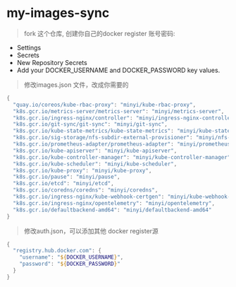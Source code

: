 # my-images-sync
> fork 这个仓库, 创建你自己的docker register 账号密码:

- Settings
- Secrets
- New Repository Secrets
- Add your DOCKER_USERNAME and DOCKER_PASSWORD key values.

> 修改images.json 文件，改成你需要的
~~~powershell
{
  "quay.io/coreos/kube-rbac-proxy": "minyi/kube-rbac-proxy",
  "k8s.gcr.io/metrics-server/metrics-server": "minyi/metrics-server",
  "k8s.gcr.io/ingress-nginx/controller": "minyi/ingress-nginx-controller",
  "k8s.gcr.io/git-sync/git-sync": "minyi/git-sync",
  "k8s.gcr.io/kube-state-metrics/kube-state-metrics": "minyi/kube-state-metrics",
  "k8s.gcr.io/sig-storage/nfs-subdir-external-provisioner": "minyi/nfs-subdir-external-provisioner",
  "k8s.gcr.io/prometheus-adapter/prometheus-adapter": "minyi/prometheus-adapter",
  "k8s.gcr.io/kube-apiserver": "minyi/kube-apiserver",
  "k8s.gcr.io/kube-controller-manager": "minyi/kube-controller-manager",
  "k8s.gcr.io/kube-scheduler": "minyi/kube-scheduler",
  "k8s.gcr.io/kube-proxy": "minyi/kube-proxy",
  "k8s.gcr.io/pause": "minyi/pause",
  "k8s.gcr.io/etcd": "minyi/etcd",
  "k8s.gcr.io/coredns/coredns": "minyi/coredns",
  "k8s.gcr.io/ingress-nginx/kube-webhook-certgen": "minyi/kube-webhook-certgen",
  "k8s.gcr.io/ingress-nginx/opentelemetry": "minyi/opentelemetry",
  "k8s.gcr.io/defaultbackend-amd64": "minyi/defaultbackend-amd64"
}
~~~

> 修改auth.json，可以添加其他 docker register源
~~~powershell
{
  "registry.hub.docker.com": {
    "username": "${DOCKER_USERNAME}",
    "password": "${DOCKER_PASSWORD}"
  }
}
~~~